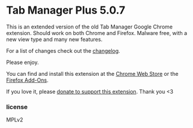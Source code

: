 # Tab Manager Plus 5.0.7
This is an extended version of the old Tab Manager Google Chrome extension. Should work on both Chrome and Firefox. Malware free, with a new view type and many new features.

For a list of changes check out the [changelog](./CHANGELOG.md).

Please enjoy.

You can find and install this extension at the [Chrome Web Store](https://chrome.google.com/webstore/detail/cnkdjjdmfiffagllbiiilooaoofcoeff) or the [Firefox Add-Ons](https://addons.mozilla.org/en-US/firefox/addon/tab-manager-plus-for-firefox/).

If you love it, please [donate to support this extension](https://www.paypal.com/cgi-bin/webscr?cmd=_s-xclick&hosted_button_id=67TZLSEGYQFFW). Thank you <3

### license
MPLv2
